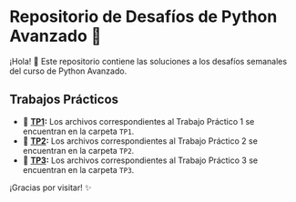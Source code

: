 # Repositorio de Desafíos de Python Avanzado 🐍

¡Hola! 👋 Este repositorio contiene las soluciones a los desafíos semanales del curso de Python Avanzado.

## Trabajos Prácticos

*   📁 **[TP1](./TP1/):** Los archivos correspondientes al Trabajo Práctico 1 se encuentran en la carpeta `TP1`.
*   📁 **[TP2](./TP2/):** Los archivos correspondientes al Trabajo Práctico 2 se encuentran en la carpeta `TP2`.
*   📁 **[TP3](./TP3/):** Los archivos correspondientes al Trabajo Práctico 3 se encuentran en la carpeta `TP3`.


¡Gracias por visitar! ✨
